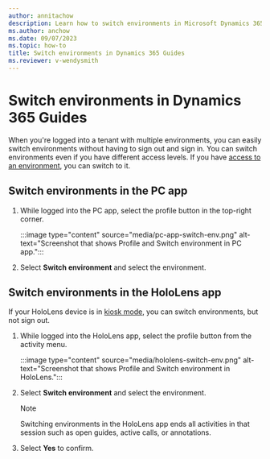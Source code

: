 ```yaml
---
author: annitachow
description: Learn how to switch environments in Microsoft Dynamics 365 Guides.
ms.author: anchow
ms.date: 09/07/2023
ms.topic: how-to
title: Switch environments in Dynamics 365 Guides
ms.reviewer: v-wendysmith
---
```


# Switch environments in Dynamics 365 Guides

When you're logged into a tenant with multiple environments, you can easily switch environments without having to sign out and sign in. You can switch environments even if you have different access levels. If you have [access to an environment](admin-security.md), you can switch to it.

## Switch environments in the PC app

1. While logged into the PC app, select the profile button in the top-right corner.

   :::image type="content" source="media/pc-app-switch-env.png" alt-text="Screenshot that shows Profile and Switch environment in PC app.":::

1. Select **Switch environment** and select the environment.

## Switch environments in the HoloLens app

If your HoloLens device is in [kiosk mode](restricted-mode-signout.md), you can switch environments, but not sign out.

1. While logged into the HoloLens app, select the profile button from the activity menu.

   :::image type="content" source="media/hololens-switch-env.png" alt-text="Screenshot that shows Profile and Switch environment in HoloLens.":::

1. Select **Switch environment** and select the environment.

   > [!NOTE]
   > Switching environments in the HoloLens app ends all activities in that session such as open guides, active calls, or annotations.

1. Select **Yes** to confirm.
